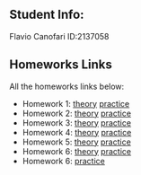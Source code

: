 ## Student Info:
Flavio Canofari ID:2137058

## Homeworks Links
All the homeworks links below:

- Homework 1: [theory](hw1/hw1_theory.html) [practice](hw1/hw1_practice.html)
- Homework 2: [theory](hw2/hw2_theory.html) [practice](hw2/hw2_practice.html)
- Homework 3: [theory](hw3/hw3_theory.html) [practice](hw3/hw3_practice.html)
- Homework 4: [theory](hw4/hw4_theory.html) [practice](hw4/hw4_practice.html)
- Homework 5: [theory](hw5/hw5_theory.html) [practice](hw5/hw5_practice.html)
- Homework 6: [theory](hw6/hw6_theory.html) [practice](hw6/hw6_practice.html)
- Homework 6: [practice](hw7/hw7_practice.html)